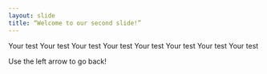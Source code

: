 ```yaml
---
layout: slide
title: “Welcome to our second slide!”
---
```

Your test
Your test
Your test
Your test
Your test
Your test
Your test
Your test

Use the left arrow to go back!

